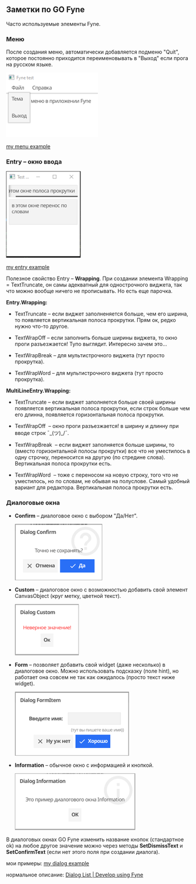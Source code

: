 ## Заметки по GO Fyne

Часто используемые элементы Fyne. 

### Меню

После создания меню, автоматически добавляется подменю "Quit", которое постоянно приходится переименовывать в "Выход" если прога на русском языке.

<img src="menu/img/menu.png" alt="screen"/>

[my menu example](https://github.com/annettalekto/sandbox_go_fyne/tree/main/menu)

### Entry – окно ввода

<img src="entry/img/entry.png" alt="screen"/>

[my entry example](https://github.com/annettalekto/sandbox_go_fyne/tree/main/entry)

Полезное свойство Entry – **Wrapping**. При создании элемента Wrapping = TextTruncate, он самы адекватный для однострочного виджета, так что можно вообще ничего не прописывать. Но есть еще парочка.

**Entry.Wrapping:**

- TextTruncate – если виджет заполненяется больше, чем его ширина, то появляется вертикальная полоса прокрутки. Прям ок, редко нужно что-то другое.

- TextWrapOff – если заполнить больше ширины виджета, то окно проги разъезжается! Тупо выглядит. Интересно зачем это...

- TextWrapBreak – для мультистрочного виджета (тут просто прокрутка).

- TextWrapWord – для мультистрочного виджета (тут просто прокрутка).

**MultiLineEntry.Wrapping:**

- TextTruncate – если виджет заполняется больше своей ширины появляется вертикальная полоса прокрутки, если строк больше чем его длинна, появляется горизонтальная полоса прокрутки.

- TextWrapOff  – окно проги разъезжается! в ширину и длинну при вводе строк ¯\_(ツ)_/¯.

- TextWrapBreak  – если виджет заполняется больше ширины, то (вместо горизонтальной полосы прокрутки) все что не уместилось в одну строчку, переносится на другую (по стредине слова). Вертикальная полоса  прокрутки есть.

- TextWrapWord  –  тоже с переносом на новую строку, того что не уместилось, но по словам, не обывая на полуслове. Самый удобный вариант для редактора. Вертикальная полоса прокрутки есть.

### Диалоговые окна

- **Confirm** – диалоговое окно с выбором "Да/Нет".
  
  <img src="dialog/img/dialog_confirm.PNG" alt="screen"/>

- **Custom** – диалоговое окно с возможностью добавить свой элемент CanvasObject (круг метку, цветной текст).
  
  <img src="dialog/img/dialog_custom.PNG" alt="screen"/>

- **Form** – позволяет добавить свой widget (даже несколько) в диалоговое окно. Можно использовать подсказку (поле hint), но работает она совсем не так как ожидалось (просто текст ниже widget).
  
  <img src="dialog/img/dialog_formitem.PNG" alt="screen"/>

- **Information** – обычное окно с информацией и кнопкой.
  
  <img src="dialog/img/dialog_information.PNG" alt="screen"/>

В диалоговых окнах GO Fyne изменить название кнопок (стандартное ok) на любое другое значение можно через методы **SetDismissText** и **SetConfirmText** (если нет этого поля при создании диалога).

мои примеры: [my dialog example](https://github.com/annettalekto/sandbox_go_fyne/tree/main/dialog)

нормальное описание: [Dialog List | Develop using Fyne](https://developer.fyne.io/explore/dialogs)
